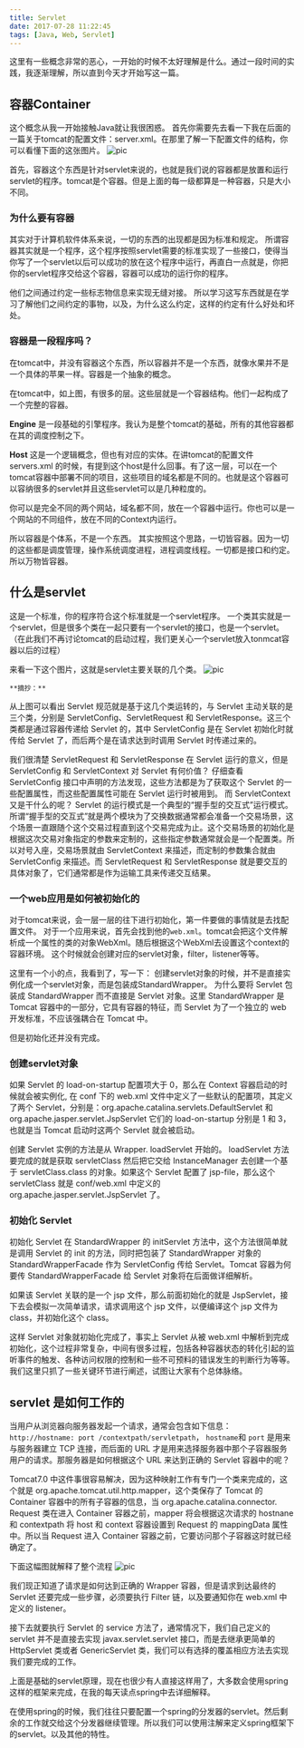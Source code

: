 ```yaml
---
title: Servlet
date: 2017-07-28 11:22:45
tags: [Java, Web, Servlet]
---
```


这里有一些概念非常的恶心，一开始的时候不太好理解是什么。通过一段时间的实践，我逐渐理解，所以直到今天才开始写这一篇。

## 容器Container

这个概念从我一开始接触Java就让我很困惑。
首先你需要先去看一下我在后面的一篇关于tomcat的配置文件：server.xml。在那里了解一下配置文件的结构，你可以看懂下面的这张图片。
![pic](/img/tomcat-1.jpg)

首先，容器这个东西是针对servlet来说的，也就是我们说的容器都是放置和运行servlet的程序。tomcat是个容器。但是上面的每一级都算是一种容器，只是大小不同。

### 为什么要有容器

其实对于计算机软件体系来说，一切的东西的出现都是因为标准和规定。
所谓容器其实就是一个程序，这个程序按照servlet需要的标准实现了一些接口，使得当你写了一个servlet以后可以成功的放在这个程序中运行，再直白一点就是，你把你的servlet程序交给这个容器，容器可以成功的运行你的程序。

他们之间通过约定一些标志物信息来实现无缝对接。
所以学习这写东西就是在学习了解他们之间约定的事物，以及，为什么这么约定，这样的约定有什么好处和坏处。

### 容器是一段程序吗？

在tomcat中，并没有容器这个东西，所以容器并不是一个东西，就像水果并不是一个具体的苹果一样。容器是一个抽象的概念。

在tomcat中，如上图，有很多的层。这些层就是一个容器结构。他们一起构成了一个完整的容器。

**Engine**
是一段基础的引擎程序。我认为是整个tomcat的基础，所有的其他容器都在其的调度控制之下。

**Host**
这是一个逻辑概念，但也有对应的实体。在讲tomcat的配置文件servers.xml 的时候，有提到这个host是什么回事。有了这一层，可以在一个tomcat容器中部署不同的项目，这些项目的域名都是不同的。也就是这个容器可以容纳很多的servlet并且这些servlet可以是几种粒度的。

你可以是完全不同的两个网站，域名都不同，放在一个容器中运行。你也可以是一个网站的不同组件，放在不同的Context内运行。

所以容器是个体系，不是一个东西。
其实按照这个思路，一切皆容器。因为一切的这些都是调度管理，操作系统调度进程，进程调度线程。一切都是接口和约定。所以万物皆容器。

## 什么是servlet

这是一个标准，你的程序符合这个标准就是一个servlet程序。
一个类其实就是一个servlet，但是很多个类在一起只要有一个servlet的接口，也是一个servlet。
（在此我们不再讨论tomcat的启动过程，我们更关心一个servlet放入tonmcat容器以后的过程）

来看一下这个图片，这就是servlet主要关联的几个类。
![pic](/img/servlet-1.jpg)

    **摘抄：**

从上图可以看出 Servlet 规范就是基于这几个类运转的，与 Servlet 主动关联的是三个类，分别是 ServletConfig、ServletRequest 和 ServletResponse。这三个类都是通过容器传递给 Servlet 的，其中 ServletConfig 是在 Servlet 初始化时就传给 Servlet 了，而后两个是在请求达到时调用 Servlet 时传递过来的。

我们很清楚 ServletRequest 和 ServletResponse 在 Servlet 运行的意义，但是 ServletConfig 和 ServletContext 对 Servlet 有何价值？
仔细查看 ServletConfig 接口中声明的方法发现，这些方法都是为了获取这个 Servlet 的一些配置属性，而这些配置属性可能在 Servlet 运行时被用到。
而 ServletContext 又是干什么的呢？ Servlet 的运行模式是一个典型的“握手型的交互式”运行模式。所谓“握手型的交互式”就是两个模块为了交换数据通常都会准备一个交易场景，这个场景一直跟随个这个交易过程直到这个交易完成为止。这个交易场景的初始化是根据这次交易对象指定的参数来定制的，这些指定参数通常就会是一个配置类。所以对号入座，交易场景就由 ServletContext 来描述，而定制的参数集合就由 ServletConfig 来描述。而 ServletRequest 和 ServletResponse 就是要交互的具体对象了，它们通常都是作为运输工具来传递交互结果。

### 一个web应用是如何被初始化的

对于tomcat来说，会一层一层的往下进行初始化，第一件要做的事情就是去找配置文件。
对于一个应用来说，首先会找到他的`web.xml`。tomcat会把这个文件解析成一个属性的类的对象WebXml。随后根据这个WebXml去设置这个context的容器环境。
这个时候就会创建对应的servlet对象，filter，listener等等。

这里有一个小的点，我看到了，写一下：
创建servlet对象的时候，并不是直接实例化成一个servlet对象，而是包装成StandardWrapper。
为什么要将 Servlet 包装成 StandardWrapper 而不直接是 Servlet 对象。这里 StandardWrapper 是 Tomcat 容器中的一部分，它具有容器的特征，而 Servlet 为了一个独立的 web 开发标准，不应该强耦合在 Tomcat 中。

但是初始化还并没有完成。

### 创建servlet对象

如果 Servlet 的 load-on-startup 配置项大于 0，那么在 Context 容器启动的时候就会被实例化, 在 conf 下的 web.xml 文件中定义了一些默认的配置项，其定义了两个 Servlet，分别是：org.apache.catalina.servlets.DefaultServlet 和 org.apache.jasper.servlet.JspServlet 它们的 load-on-startup 分别是 1 和 3，也就是当 Tomcat 启动时这两个 Servlet 就会被启动。

创建 Servlet 实例的方法是从 Wrapper. loadServlet 开始的。
loadServlet 方法要完成的就是获取 servletClass 然后把它交给 InstanceManager 去创建一个基于 servletClass.class 的对象。如果这个 Servlet 配置了 jsp-file，那么这个 servletClass 就是 conf/web.xml 中定义的 org.apache.jasper.servlet.JspServlet 了。

### 初始化 Servlet

初始化 Servlet 在 StandardWrapper 的 initServlet 方法中，这个方法很简单就是调用 Servlet 的 init 的方法，同时把包装了 StandardWrapper 对象的 StandardWrapperFacade 作为 ServletConfig 传给 Servlet。Tomcat 容器为何要传 StandardWrapperFacade 给 Servlet 对象将在后面做详细解析。

如果该 Servlet 关联的是一个 jsp 文件，那么前面初始化的就是 JspServlet，接下去会模拟一次简单请求，请求调用这个 jsp 文件，以便编译这个 jsp 文件为 class，并初始化这个 class。

这样 Servlet 对象就初始化完成了，事实上 Servlet 从被 web.xml 中解析到完成初始化，这个过程非常复杂，中间有很多过程，包括各种容器状态的转化引起的监听事件的触发、各种访问权限的控制和一些不可预料的错误发生的判断行为等等。我们这里只抓了一些关键环节进行阐述，试图让大家有个总体脉络。

## servlet 是如何工作的

当用户从浏览器向服务器发起一个请求，通常会包含如下信息：
`http://hostname: port /contextpath/servletpath`，
`hostname`和 `port` 是用来与服务器建立 TCP 连接，而后面的 URL 才是用来选择服务器中那个子容器服务用户的请求。那服务器是如何根据这个 URL 来达到正确的 Servlet 容器中的呢？

Tomcat7.0 中这件事很容易解决，因为这种映射工作有专门一个类来完成的，这个就是 org.apache.tomcat.util.http.mapper，这个类保存了 Tomcat 的 Container 容器中的所有子容器的信息，当 org.apache.catalina.connector. Request 类在进入 Container 容器之前，mapper 将会根据这次请求的 hostnane 和 contextpath 将 host 和 context 容器设置到 Request 的 mappingData 属性中。所以当 Request 进入 Container 容器之前，它要访问那个子容器这时就已经确定了。

下面这幅图就解释了整个流程
![pic](/img/servlet-2.jpg)

我们现正知道了请求是如何达到正确的 Wrapper 容器，但是请求到达最终的 Servlet 还要完成一些步骤，必须要执行 Filter 链，以及要通知你在 web.xml 中定义的 listener。  

接下去就要执行 Servlet 的 service 方法了，通常情况下，我们自己定义的 servlet 并不是直接去实现 javax.servlet.servlet 接口，而是去继承更简单的 HttpServlet 类或者 GenericServlet 类，我们可以有选择的覆盖相应方法去实现我们要完成的工作。

上面是基础的servlet原理，现在也很少有人直接这样用了，大多数会使用spring这样的框架来完成，在我的每天读点spring中去详细解释。

在使用spring的时候，我们往往只要配置一个spring的分发器的servlet。然后剩余的工作就交给这个分发器继续管理。所以我们可以使用注解来定义spring框架下的servlet。以及其他的特性。
